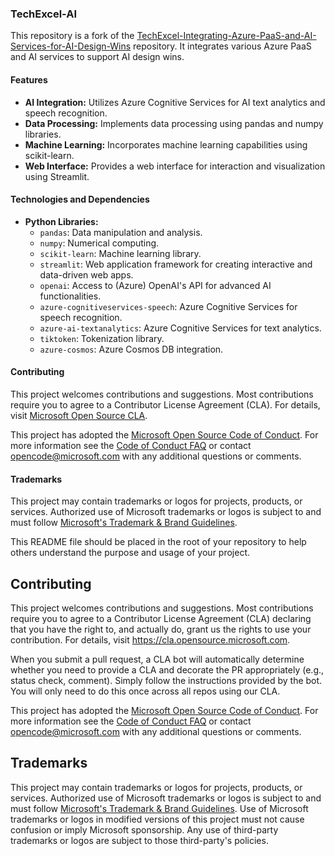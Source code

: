 ### TechExcel-AI

This repository is a fork of the [TechExcel-Integrating-Azure-PaaS-and-AI-Services-for-AI-Design-Wins](https://github.com/microsoft/TechExcel-Integrating-Azure-PaaS-and-AI-Services-for-AI-Design-Wins) repository. It integrates various Azure PaaS and AI services to support AI design wins.

#### Features

- **AI Integration:** Utilizes Azure Cognitive Services for AI text analytics and speech recognition.
- **Data Processing:** Implements data processing using pandas and numpy libraries.
- **Machine Learning:** Incorporates machine learning capabilities using scikit-learn.
- **Web Interface:** Provides a web interface for interaction and visualization using Streamlit.

#### Technologies and Dependencies

- **Python Libraries:**
  - `pandas`: Data manipulation and analysis.
  - `numpy`: Numerical computing.
  - `scikit-learn`: Machine learning library.
  - `streamlit`: Web application framework for creating interactive and data-driven web apps.
  - `openai`: Access to (Azure) OpenAI's API for advanced AI functionalities.
  - `azure-cognitiveservices-speech`: Azure Cognitive Services for speech recognition.
  - `azure-ai-textanalytics`: Azure Cognitive Services for text analytics.
  - `tiktoken`: Tokenization library.
  - `azure-cosmos`: Azure Cosmos DB integration.
  
#### Contributing

This project welcomes contributions and suggestions. Most contributions require you to agree to a Contributor License Agreement (CLA). For details, visit [Microsoft Open Source CLA](https://cla.opensource.microsoft.com).

This project has adopted the [Microsoft Open Source Code of Conduct](https://opensource.microsoft.com/codeofconduct/). For more information see the [Code of Conduct FAQ](https://opensource.microsoft.com/codeofconduct/faq/) or contact [opencode@microsoft.com](mailto:opencode@microsoft.com) with any additional questions or comments.

#### Trademarks

This project may contain trademarks or logos for projects, products, or services. Authorized use of Microsoft trademarks or logos is subject to and must follow [Microsoft's Trademark & Brand Guidelines](https://www.microsoft.com/legal/intellectualproperty/trademarks/usage/general).

This README file should be placed in the root of your repository to help others understand the purpose and usage of your project.

## Contributing

This project welcomes contributions and suggestions.  Most contributions require you to agree to a
Contributor License Agreement (CLA) declaring that you have the right to, and actually do, grant us
the rights to use your contribution. For details, visit https://cla.opensource.microsoft.com.

When you submit a pull request, a CLA bot will automatically determine whether you need to provide
a CLA and decorate the PR appropriately (e.g., status check, comment). Simply follow the instructions
provided by the bot. You will only need to do this once across all repos using our CLA.

This project has adopted the [Microsoft Open Source Code of Conduct](https://opensource.microsoft.com/codeofconduct/).
For more information see the [Code of Conduct FAQ](https://opensource.microsoft.com/codeofconduct/faq/) or
contact [opencode@microsoft.com](mailto:opencode@microsoft.com) with any additional questions or comments.

## Trademarks

This project may contain trademarks or logos for projects, products, or services. Authorized use of Microsoft 
trademarks or logos is subject to and must follow 
[Microsoft's Trademark & Brand Guidelines](https://www.microsoft.com/legal/intellectualproperty/trademarks/usage/general).
Use of Microsoft trademarks or logos in modified versions of this project must not cause confusion or imply Microsoft sponsorship.
Any use of third-party trademarks or logos are subject to those third-party's policies.
